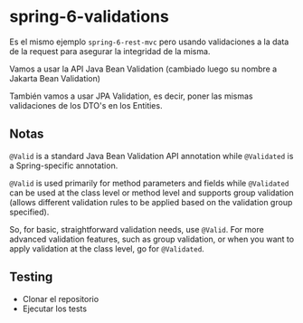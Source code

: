 # spring-6-validations

Es el mismo ejemplo `spring-6-rest-mvc` pero usando validaciones a la data de la request para asegurar la integridad de la misma.

Vamos a usar la API Java Bean Validation (cambiado luego su nombre a Jakarta Bean Validation)

También vamos a usar JPA Validation, es decir, poner las mismas validaciones de los DTO's en los Entities.

## Notas

`@Valid` is a standard Java Bean Validation API annotation while `@Validated` is a Spring-specific annotation.

`@Valid` is used primarily for method parameters and fields while `@Validated` can be used at the class level or method level and supports group validation (allows different validation rules to be applied based on the validation group specified).

So, for basic, straightforward validation needs, use `@Valid`. For more advanced validation features, such as group validation, or when you want to apply validation at the class level, go for `@Validated`.

## Testing

- Clonar el repositorio
- Ejecutar los tests